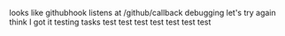 looks like githubhook listens at /github/callback
debugging
let's try again
think I got it
testing tasks
test
test
test
test
test
test
test
